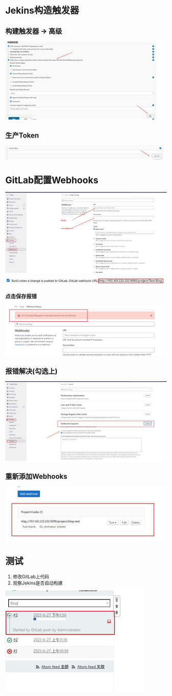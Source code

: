 # Jekins构造触发器

## 构建触发器 -> 高级

![](./images/31.jpg)

## 生产Token

![](./images/32.jpg)



# GitLab配置Webhooks

![](./images/33.jpg)

![](./images/47.jpg)

### 点击保存报错

![](./images/34.jpg)

## 报错解决(勾选上)

![](./images/35.jpg)

## 重新添加Webhooks

![](./images/36.jpg)

# 测试

1. 修改GitLab上代码
2. 观察Jekins是否自动构建

![](./images/37.jpg)
